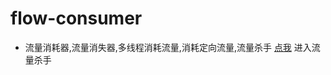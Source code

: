 # flow-consumer
- 流量消耗器,流量消失器,多线程消耗流量,消耗定向流量,流量杀手
[点我](https://shidahuilang.github.io/flow-consumer/) 进入流量杀手
